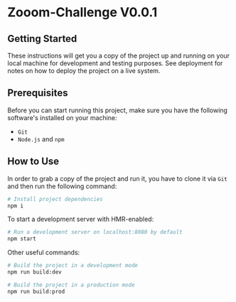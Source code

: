 # Zooom-Challenge V0.0.1

## Getting Started

These instructions will get you a copy of the project up and running on your local machine for development and testing
 purposes. See deployment for notes on how to deploy the project on a live system.


## Prerequisites

Before you can start running this project, make sure you have the following software's installed on your machine:

- `Git`
- `Node.js` and `npm`

## How to Use

In order to grab a copy of the project and run it, you have to clone it via `Git` and then run the following command:

```bash
# Install project dependencies
npm i
```

To start a development server with HMR-enabled:

```bash
# Run a development server on localhost:8080 by default
npm start
```

Other useful commands:

```bash
# Build the project in a development mode
npm run build:dev

# Build the project in a production mode
npm run build:prod
```
